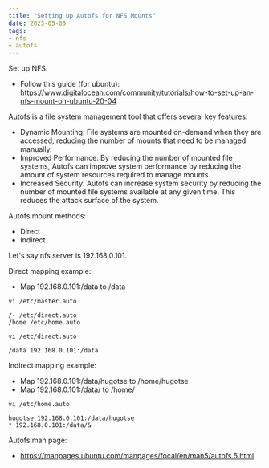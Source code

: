 ```yaml
---
title: "Setting Up Autofs for NFS Mounts"
date: 2023-05-05
tags:
- nfs
- autofs
---
```


Set up NFS:
- Follow this guide (for ubuntu): https://www.digitalocean.com/community/tutorials/how-to-set-up-an-nfs-mount-on-ubuntu-20-04

Autofs is a file system management tool that offers several key features:

- Dynamic Mounting: File systems are mounted on-demand when they are accessed, reducing the number of mounts that need to be managed manually.
- Improved Performance: By reducing the number of mounted file systems, Autofs can improve system performance by reducing the amount of system resources required to manage mounts.
- Increased Security: Autofs can increase system security by reducing the number of mounted file systems available at any given time. This reduces the attack surface of the system.

Autofs mount methods:
- Direct
- Indirect

Let's say nfs server is 192.168.0.101.

Direct mapping example:
- Map 192.168.0.101:/data to /data

```
vi /etc/master.auto
```

```
/- /etc/direct.auto
/home /etc/home.auto
```

```
vi /etc/direct.auto
```

```
/data 192.168.0.101:/data
```

Indirect mapping example:
- Map 192.168.0.101:/data/hugotse to /home/hugotse
- Map 192.168.0.101:/data/<any> to /home/<any>

```
vi /etc/home.auto
```

```
hugotse 192.168.0.101:/data/hugotse
* 192.168.0.101:/data/&
```

Autofs man page:
- https://manpages.ubuntu.com/manpages/focal/en/man5/autofs.5.html
